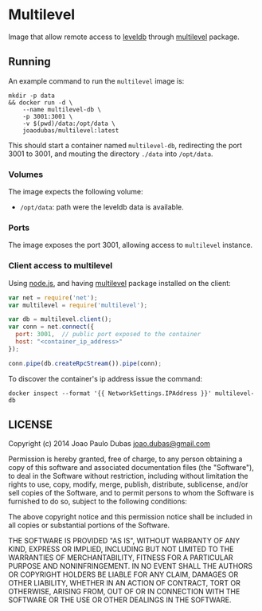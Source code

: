 # Multilevel

Image that allow remote access to [leveldb][leveldb] through
[multilevel][multilevel] package.

## Running

An example command to run the `multilevel` image is:

```shell
mkdir -p data
&& docker run -d \
    --name multilevel-db \
    -p 3001:3001 \
    -v $(pwd)/data:/opt/data \
    joaodubas/multilevel:latest
```

This should start a container named `multilevel-db`, redirecting the port
3001 to 3001, and mouting the directory `./data` into `/opt/data`.

### Volumes

The image expects the following volume:

* `/opt/data`: path were the leveldb data is available.

### Ports

The image exposes the port 3001, allowing access to `multilevel` instance.

### Client access to multilevel

Using [node.js][nodejs], and having [multilevel][multilevel] package installed
on the client:

```javascript
var net = require('net');
var multilevel = require('multilevel');

var db = multilevel.client();
var conn = net.connect({
  port: 3001,  // public port exposed to the container
  host: "<container_ip_address>"
});

conn.pipe(db.createRpcStream()).pipe(conn);
```

To discover the container's ip address issue the command:

```shell
docker inspect --format '{{ NetworkSettings.IPAddress }}' multilevel-db
```

## LICENSE

Copyright (c) 2014 Joao Paulo Dubas <joao.dubas@gmail.com>

Permission is hereby granted, free of charge, to any person obtaining a copy
of this software and associated documentation files (the "Software"), to deal
in the Software without restriction, including without limitation the rights
to use, copy, modify, merge, publish, distribute, sublicense, and/or sell
copies of the Software, and to permit persons to whom the Software is
furnished to do so, subject to the following conditions:

The above copyright notice and this permission notice shall be included in
all copies or substantial portions of the Software.

THE SOFTWARE IS PROVIDED "AS IS", WITHOUT WARRANTY OF ANY KIND, EXPRESS OR
IMPLIED, INCLUDING BUT NOT LIMITED TO THE WARRANTIES OF MERCHANTABILITY,
FITNESS FOR A PARTICULAR PURPOSE AND NONINFRINGEMENT. IN NO EVENT SHALL THE
AUTHORS OR COPYRIGHT HOLDERS BE LIABLE FOR ANY CLAIM, DAMAGES OR OTHER
LIABILITY, WHETHER IN AN ACTION OF CONTRACT, TORT OR OTHERWISE, ARISING FROM,
OUT OF OR IN CONNECTION WITH THE SOFTWARE OR THE USE OR OTHER DEALINGS IN
THE SOFTWARE.

[leveldb]: https://code.google.com/p/leveldb/
[multilevel]: https://github.com/juliangruber/multilevel
[nodejs]: http://nodejs.org
